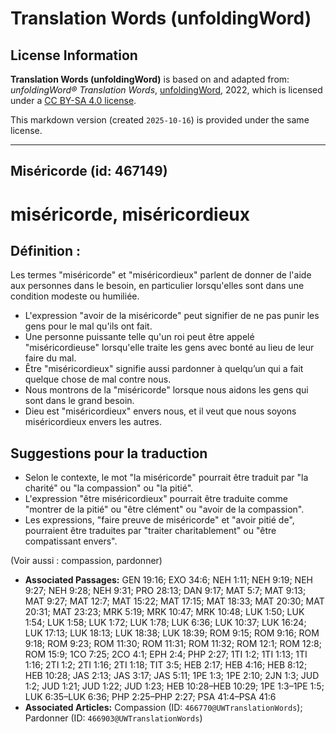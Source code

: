 # Translation Words (unfoldingWord)

## License Information

**Translation Words (unfoldingWord)** is based on and adapted from: _unfoldingWord® Translation Words_, [unfoldingWord](https://unfoldingword.org/utw), 2022, which is licensed under a [CC BY-SA 4.0 license](https://creativecommons.org/licenses/by-sa/4.0/legalcode.en).

This markdown version (created `2025-10-16`) is provided under the same license.



--------------------------------

## Miséricorde (id: 467149)

miséricorde, miséricordieux
===========================

Définition :
------------

Les termes "miséricorde" et "miséricordieux" parlent de donner de l'aide aux personnes dans le besoin, en particulier lorsqu'elles sont dans une condition modeste ou humiliée.

* L'expression "avoir de la miséricorde" peut signifier de ne pas punir les gens pour le mal qu'ils ont fait.
* Une personne puissante telle qu'un roi peut être appelé "miséricordieuse" lorsqu'elle traite les gens avec bonté au lieu de leur faire du mal.
* Être "miséricordieux" signifie aussi pardonner à quelqu’un qui a fait quelque chose de mal contre nous.
* Nous montrons de la "miséricorde" lorsque nous aidons les gens qui sont dans le grand besoin.
* Dieu est "miséricordieux" envers nous, et il veut que nous soyons miséricordieux envers les autres.

Suggestions pour la traduction
------------------------------

* Selon le contexte, le mot "la miséricorde" pourrait être traduit par "la charité" ou "la compassion" ou "la pitié".
* L'expression "être miséricordieux" pourrait être traduite comme "montrer de la pitié" ou "être clément" ou "avoir de la compassion".
* Les expressions, "faire preuve de miséricorde" et "avoir pitié de", pourraient être traduites par "traiter charitablement" ou "être compatissant envers".

(Voir aussi : compassion, pardonner)

* **Associated Passages:** GEN 19:16; EXO 34:6; NEH 1:11; NEH 9:19; NEH 9:27; NEH 9:28; NEH 9:31; PRO 28:13; DAN 9:17; MAT 5:7; MAT 9:13; MAT 9:27; MAT 12:7; MAT 15:22; MAT 17:15; MAT 18:33; MAT 20:30; MAT 20:31; MAT 23:23; MRK 5:19; MRK 10:47; MRK 10:48; LUK 1:50; LUK 1:54; LUK 1:58; LUK 1:72; LUK 1:78; LUK 6:36; LUK 10:37; LUK 16:24; LUK 17:13; LUK 18:13; LUK 18:38; LUK 18:39; ROM 9:15; ROM 9:16; ROM 9:18; ROM 9:23; ROM 11:30; ROM 11:31; ROM 11:32; ROM 12:1; ROM 12:8; ROM 15:9; 1CO 7:25; 2CO 4:1; EPH 2:4; PHP 2:27; 1TI 1:2; 1TI 1:13; 1TI 1:16; 2TI 1:2; 2TI 1:16; 2TI 1:18; TIT 3:5; HEB 2:17; HEB 4:16; HEB 8:12; HEB 10:28; JAS 2:13; JAS 3:17; JAS 5:11; 1PE 1:3; 1PE 2:10; 2JN 1:3; JUD 1:2; JUD 1:21; JUD 1:22; JUD 1:23; HEB 10:28–HEB 10:29; 1PE 1:3–1PE 1:5; LUK 6:35–LUK 6:36; PHP 2:25–PHP 2:27; PSA 41:4–PSA 41:6
* **Associated Articles:** Compassion (ID: `466770@UWTranslationWords`); Pardonner (ID: `466903@UWTranslationWords`)

